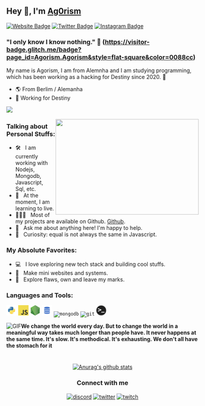 ## Hey 👋, I'm [Ag0rism](https://github.com/Ag0rism/)

[![Website Badge](https://img.shields.io/badge/Website-3b5998?style=flat-square&logo=google-chrome&logoColor=white)]()
[![Twitter Badge](https://img.shields.io/badge/-Twitter-00acee?style=flat-square&logo=Twitter&logoColor=white)](https://twitter.com/Ag0rism)
[![Instagram Badge](https://img.shields.io/badge/-Instagram-e4405f?style=flat-square&logo=Instagram&logoColor=white)](https://instagram.com/)

### "I only know I know nothing." 🧠 (https://visitor-badge.glitch.me/badge?page_id=Agorism.Agorism&style=flat-square&color=0088cc)

My name is Agorism, I am from Alemnha and I am studying programming, which has been working as a hacking for Destiny since 2020. 📝

- 🌎 From Berlim / Alemanha
- 🧪 Working for Destiny

[![](https://gitwar.herokuapp.com/badge?username=Agorism&label=Gitwar%20Profile%20Score&style=for-the-badge&color=0088cc)](https://gitwar.herokuapp.com/)

<img align="right" height="250" width="375" alt="" src="https://media.discordapp.net/attachments/787099997942448150/787324714183688202/cyber342.gif?width=401&height=428" />

### Talking about Personal Stuffs:

- 🛠 &nbsp; I am currently working with Nodejs, Mongodb, Javascript, <br /> Sql, etc.
- 🚀 &nbsp; At the moment, I am learning to live.
- 👨🏻‍💻 &nbsp; Most of my projects are available on Github. [Github](https://github.com/Ag0rism).
- 💬 &nbsp; Ask me about anything here! I'm happy to help.
- 👾 &nbsp; Curiosity: equal is not always the same in Javascript.

### My Absolute Favorites:

- 💻 &nbsp; I love exploring new tech stack and building cool stuffs.
- 📰 &nbsp; Make mini websites and systems.
- 🍕 &nbsp; Explore flaws, own and leave my marks.

### Languages and Tools:

<code><img height="27" src="https://raw.githubusercontent.com/github/explore/80688e429a7d4ef2fca1e82350fe8e3517d3494d/topics/python/python.png" alt="python"></code>
<code><img height="27" src="https://raw.githubusercontent.com/github/explore/80688e429a7d4ef2fca1e82350fe8e3517d3494d/topics/javascript/javascript.png" alt="javascript"></code>
<code><img height="27" src="https://raw.githubusercontent.com/github/explore/80688e429a7d4ef2fca1e82350fe8e3517d3494d/topics/nodejs/nodejs.png" alt="nodejs"></code>
<code><img height="27" src="https://raw.githubusercontent.com/github/explore/80688e429a7d4ef2fca1e82350fe8e3517d3494d/topics/sql/sql.png" alt="sql"></code>
<code><img height="27" src="https://encrypted-tbn0.gstatic.com/images?q=tbn%3AANd9GcSTTzPAw-55ssm1Im594xYZ9eRQu2JylrkYLg&usqp=CAU" alt="mongodb"></code>
<code><img height="27" src="https://devicons.github.io/devicon/devicon.git/icons/git/git-original.svg" alt="git"></code>
<code><img height="27" src="https://raw.githubusercontent.com/github/explore/80688e429a7d4ef2fca1e82350fe8e3517d3494d/topics/terminal/terminal.png" alt="terminal"></code>

<!--
<code><img height="25" src="https://raw.githubusercontent.com/github/explore/80688e429a7d4ef2fca1e82350fe8e3517d3494d/topics/sass/sass.png" alt="sass"></code>
-->

<img align="left" alt="GIF" src="https://media.discordapp.net/attachments/787099997942448150/787324686509146112/cyber321.gif" />


**We change the world every day. But to change the world in a meaningful way takes much longer than people have. It never happens at the same time. It's slow. It's methodical. It's exhausting. We don't all have the stomach for it**
#

<div align="center">


  [![Anurag's github stats](https://github-readme-stats.vercel.app/api?username=Agorism)](https://github.com/anuraghazra/github-readme-stats)


  <h3 align="center">Connect with me</h3>
  <p align="center">
  <a href="/" target="blank"><img align="center" src="https://simpleicons.org/icons/discord.svg" alt="discord" height="30" width="30"/></a>
  <a href="https://twitter.com/systemfrozen" target="blank"><img align="center" src="https://simpleicons.org/icons/twitter.svg" alt="twitter" height="30" width="30"/></a>
  <a href="https://twitch.tv/seshpsyc" target="blank"><img align="center" src="https://simpleicons.org/icons/twitch.svg" alt="twitch" height="30" width="30"/></a>
  </p>

</div>
 
<!--
**SystemsFrozen/SystemsFrozen** is a ✨ _special_ ✨ repository because its `README.md` (this file) appears on your GitHub profile.


<!--
**Agorism/Agorism** is a ✨ _special_ ✨ repository because its `README.md` (this file) appears on your GitHub profile.
-->
